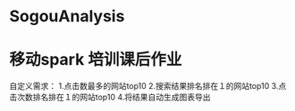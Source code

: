 # SogouAnalysis
# 移动spark 培训课后作业

自定义需求：
    1.点击数最多的网站top10
    2.搜索结果排名排在１的网站top10
    3.点击次数排名排在１的网站top10
    4.将结果自动生成图表导出

